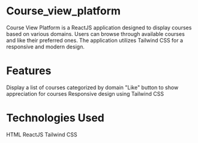 # Course_view_platform
Course View Platform is a ReactJS application designed to display courses based on various domains. Users can browse through available courses and like their preferred ones. The application utilizes Tailwind CSS for a responsive and modern design.

# Features
Display a list of courses categorized by domain
"Like" button to show appreciation for courses
Responsive design using Tailwind CSS

# Technologies Used
HTML
ReactJS
Tailwind CSS
